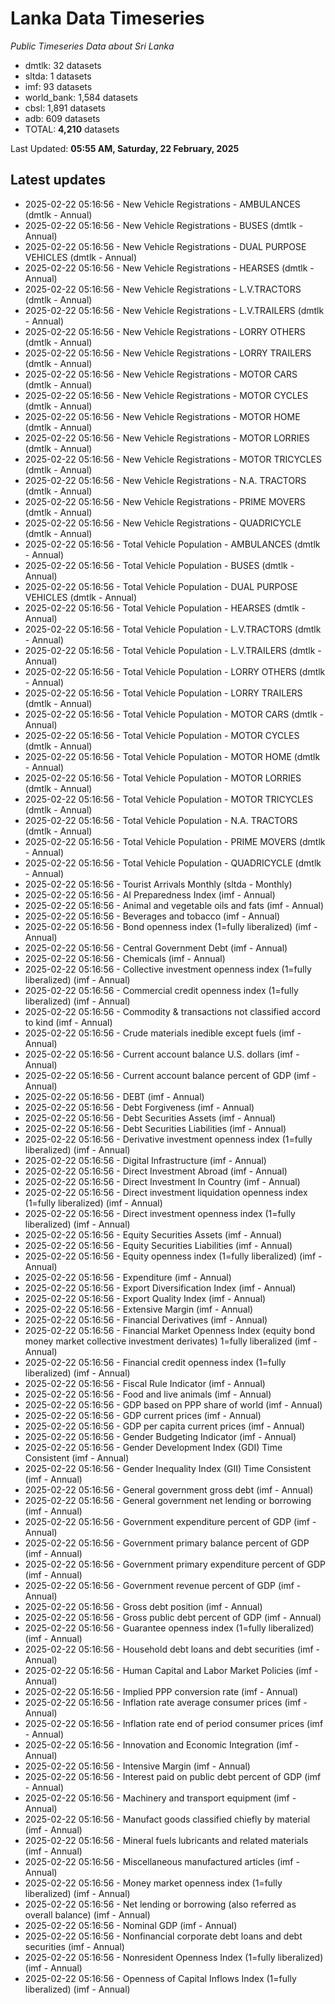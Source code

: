 # Lanka Data Timeseries
*Public Timeseries Data about Sri Lanka*

* dmtlk: 32 datasets
* sltda: 1 datasets
* imf: 93 datasets
* world_bank: 1,584 datasets
* cbsl: 1,891 datasets
* adb: 609 datasets
* TOTAL: **4,210** datasets

Last Updated: **05:55 AM, Saturday, 22 February, 2025**

## Latest updates

* 2025-02-22 05:16:56 - New Vehicle Registrations - AMBULANCES (dmtlk - Annual)
* 2025-02-22 05:16:56 - New Vehicle Registrations - BUSES (dmtlk - Annual)
* 2025-02-22 05:16:56 - New Vehicle Registrations - DUAL PURPOSE VEHICLES (dmtlk - Annual)
* 2025-02-22 05:16:56 - New Vehicle Registrations - HEARSES (dmtlk - Annual)
* 2025-02-22 05:16:56 - New Vehicle Registrations - L.V.TRACTORS (dmtlk - Annual)
* 2025-02-22 05:16:56 - New Vehicle Registrations - L.V.TRAILERS (dmtlk - Annual)
* 2025-02-22 05:16:56 - New Vehicle Registrations - LORRY OTHERS (dmtlk - Annual)
* 2025-02-22 05:16:56 - New Vehicle Registrations - LORRY TRAILERS (dmtlk - Annual)
* 2025-02-22 05:16:56 - New Vehicle Registrations - MOTOR CARS (dmtlk - Annual)
* 2025-02-22 05:16:56 - New Vehicle Registrations - MOTOR CYCLES (dmtlk - Annual)
* 2025-02-22 05:16:56 - New Vehicle Registrations - MOTOR HOME (dmtlk - Annual)
* 2025-02-22 05:16:56 - New Vehicle Registrations - MOTOR LORRIES (dmtlk - Annual)
* 2025-02-22 05:16:56 - New Vehicle Registrations - MOTOR TRICYCLES (dmtlk - Annual)
* 2025-02-22 05:16:56 - New Vehicle Registrations - N.A. TRACTORS (dmtlk - Annual)
* 2025-02-22 05:16:56 - New Vehicle Registrations - PRIME MOVERS (dmtlk - Annual)
* 2025-02-22 05:16:56 - New Vehicle Registrations - QUADRICYCLE (dmtlk - Annual)
* 2025-02-22 05:16:56 - Total Vehicle Population - AMBULANCES (dmtlk - Annual)
* 2025-02-22 05:16:56 - Total Vehicle Population - BUSES (dmtlk - Annual)
* 2025-02-22 05:16:56 - Total Vehicle Population - DUAL PURPOSE VEHICLES (dmtlk - Annual)
* 2025-02-22 05:16:56 - Total Vehicle Population - HEARSES (dmtlk - Annual)
* 2025-02-22 05:16:56 - Total Vehicle Population - L.V.TRACTORS (dmtlk - Annual)
* 2025-02-22 05:16:56 - Total Vehicle Population - L.V.TRAILERS (dmtlk - Annual)
* 2025-02-22 05:16:56 - Total Vehicle Population - LORRY OTHERS (dmtlk - Annual)
* 2025-02-22 05:16:56 - Total Vehicle Population - LORRY TRAILERS (dmtlk - Annual)
* 2025-02-22 05:16:56 - Total Vehicle Population - MOTOR CARS (dmtlk - Annual)
* 2025-02-22 05:16:56 - Total Vehicle Population - MOTOR CYCLES (dmtlk - Annual)
* 2025-02-22 05:16:56 - Total Vehicle Population - MOTOR HOME (dmtlk - Annual)
* 2025-02-22 05:16:56 - Total Vehicle Population - MOTOR LORRIES (dmtlk - Annual)
* 2025-02-22 05:16:56 - Total Vehicle Population - MOTOR TRICYCLES (dmtlk - Annual)
* 2025-02-22 05:16:56 - Total Vehicle Population - N.A. TRACTORS (dmtlk - Annual)
* 2025-02-22 05:16:56 - Total Vehicle Population - PRIME MOVERS (dmtlk - Annual)
* 2025-02-22 05:16:56 - Total Vehicle Population - QUADRICYCLE (dmtlk - Annual)
* 2025-02-22 05:16:56 - Tourist Arrivals Monthly (sltda - Monthly)
* 2025-02-22 05:16:56 - AI Preparedness Index (imf - Annual)
* 2025-02-22 05:16:56 - Animal and vegetable oils and fats (imf - Annual)
* 2025-02-22 05:16:56 - Beverages and tobacco (imf - Annual)
* 2025-02-22 05:16:56 - Bond openness index (1=fully liberalized) (imf - Annual)
* 2025-02-22 05:16:56 - Central Government Debt (imf - Annual)
* 2025-02-22 05:16:56 - Chemicals (imf - Annual)
* 2025-02-22 05:16:56 - Collective investment openness index (1=fully liberalized) (imf - Annual)
* 2025-02-22 05:16:56 - Commercial credit openness index (1=fully liberalized) (imf - Annual)
* 2025-02-22 05:16:56 - Commodity & transactions not classified accord to kind (imf - Annual)
* 2025-02-22 05:16:56 - Crude materials inedible except fuels (imf - Annual)
* 2025-02-22 05:16:56 - Current account balance U.S. dollars (imf - Annual)
* 2025-02-22 05:16:56 - Current account balance percent of GDP (imf - Annual)
* 2025-02-22 05:16:56 - DEBT (imf - Annual)
* 2025-02-22 05:16:56 - Debt Forgiveness (imf - Annual)
* 2025-02-22 05:16:56 - Debt Securities Assets (imf - Annual)
* 2025-02-22 05:16:56 - Debt Securities Liabilities (imf - Annual)
* 2025-02-22 05:16:56 - Derivative investment openness index (1=fully liberalized) (imf - Annual)
* 2025-02-22 05:16:56 - Digital Infrastructure (imf - Annual)
* 2025-02-22 05:16:56 - Direct Investment Abroad (imf - Annual)
* 2025-02-22 05:16:56 - Direct Investment In Country (imf - Annual)
* 2025-02-22 05:16:56 - Direct investment liquidation openness index (1=fully liberalized) (imf - Annual)
* 2025-02-22 05:16:56 - Direct investment openness index (1=fully liberalized) (imf - Annual)
* 2025-02-22 05:16:56 - Equity Securities Assets (imf - Annual)
* 2025-02-22 05:16:56 - Equity Securities Liabilities (imf - Annual)
* 2025-02-22 05:16:56 - Equity openness index (1=fully liberalized) (imf - Annual)
* 2025-02-22 05:16:56 - Expenditure (imf - Annual)
* 2025-02-22 05:16:56 - Export Diversification Index (imf - Annual)
* 2025-02-22 05:16:56 - Export Quality Index (imf - Annual)
* 2025-02-22 05:16:56 - Extensive Margin (imf - Annual)
* 2025-02-22 05:16:56 - Financial Derivatives (imf - Annual)
* 2025-02-22 05:16:56 - Financial Market Openness Index (equity bond money market collective investment derivates) 1=fully liberalized (imf - Annual)
* 2025-02-22 05:16:56 - Financial credit openness index (1=fully liberalized) (imf - Annual)
* 2025-02-22 05:16:56 - Fiscal Rule Indicator (imf - Annual)
* 2025-02-22 05:16:56 - Food and live animals (imf - Annual)
* 2025-02-22 05:16:56 - GDP based on PPP share of world (imf - Annual)
* 2025-02-22 05:16:56 - GDP current prices (imf - Annual)
* 2025-02-22 05:16:56 - GDP per capita current prices (imf - Annual)
* 2025-02-22 05:16:56 - Gender Budgeting Indicator (imf - Annual)
* 2025-02-22 05:16:56 - Gender Development Index (GDI) Time Consistent (imf - Annual)
* 2025-02-22 05:16:56 - Gender Inequality Index (GII) Time Consistent (imf - Annual)
* 2025-02-22 05:16:56 - General government gross debt (imf - Annual)
* 2025-02-22 05:16:56 - General government net lending or borrowing (imf - Annual)
* 2025-02-22 05:16:56 - Government expenditure percent of GDP (imf - Annual)
* 2025-02-22 05:16:56 - Government primary balance percent of GDP (imf - Annual)
* 2025-02-22 05:16:56 - Government primary expenditure percent of GDP (imf - Annual)
* 2025-02-22 05:16:56 - Government revenue percent of GDP (imf - Annual)
* 2025-02-22 05:16:56 - Gross debt position (imf - Annual)
* 2025-02-22 05:16:56 - Gross public debt percent of GDP (imf - Annual)
* 2025-02-22 05:16:56 - Guarantee openness index (1=fully liberalized) (imf - Annual)
* 2025-02-22 05:16:56 - Household debt loans and debt securities (imf - Annual)
* 2025-02-22 05:16:56 - Human Capital and Labor Market Policies (imf - Annual)
* 2025-02-22 05:16:56 - Implied PPP conversion rate (imf - Annual)
* 2025-02-22 05:16:56 - Inflation rate average consumer prices (imf - Annual)
* 2025-02-22 05:16:56 - Inflation rate end of period consumer prices (imf - Annual)
* 2025-02-22 05:16:56 - Innovation and Economic Integration (imf - Annual)
* 2025-02-22 05:16:56 - Intensive Margin (imf - Annual)
* 2025-02-22 05:16:56 - Interest paid on public debt percent of GDP (imf - Annual)
* 2025-02-22 05:16:56 - Machinery and transport equipment (imf - Annual)
* 2025-02-22 05:16:56 - Manufact goods classified chiefly by material (imf - Annual)
* 2025-02-22 05:16:56 - Mineral fuels lubricants and related materials (imf - Annual)
* 2025-02-22 05:16:56 - Miscellaneous manufactured articles (imf - Annual)
* 2025-02-22 05:16:56 - Money market openness index (1=fully liberalized) (imf - Annual)
* 2025-02-22 05:16:56 - Net lending or borrowing (also referred as overall balance) (imf - Annual)
* 2025-02-22 05:16:56 - Nominal GDP (imf - Annual)
* 2025-02-22 05:16:56 - Nonfinancial corporate debt loans and debt securities (imf - Annual)
* 2025-02-22 05:16:56 - Nonresident Openness Index (1=fully liberalized) (imf - Annual)
* 2025-02-22 05:16:56 - Openness of Capital Inflows Index (1=fully liberalized) (imf - Annual)